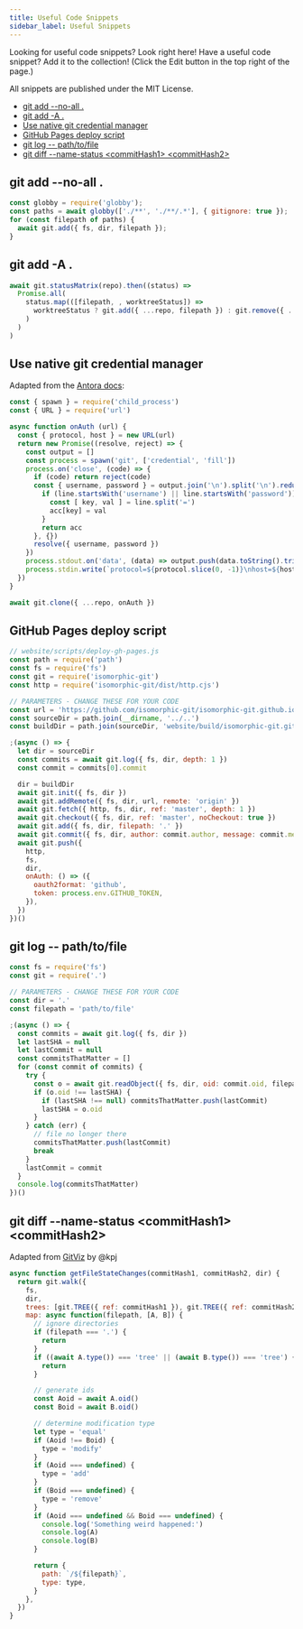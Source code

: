 ```yaml
---
title: Useful Code Snippets
sidebar_label: Useful Snippets
---
```


Looking for useful code snippets? Look right here! Have a useful code snippet? Add it to the collection! (Click the Edit button in the top right of the page.)

All snippets are published under the MIT License.

- [git add --no-all .](#git-add---no-all)
- [git add -A .](#git-add--a)
- [Use native git credential manager](#use-native-git-credential-manager)
- [GitHub Pages deploy script](#github-pages-deploy-script)
- [git log -- path/to/file](#git-log----pathtofile)
- [git diff --name-status \<commitHash1\> \<commitHash2\>](#git-diff---name-status-commithash1-commithash2)

## git add --no-all .

```js
const globby = require('globby');
const paths = await globby(['./**', './**/.*'], { gitignore: true });
for (const filepath of paths) {
  await git.add({ fs, dir, filepath });
}
```

## git add -A .

```js
await git.statusMatrix(repo).then((status) =>
  Promise.all(
    status.map(([filepath, , worktreeStatus]) =>
      worktreeStatus ? git.add({ ...repo, filepath }) : git.remove({ ...repo, filepath })
    )
  )
)
```

## Use native git credential manager

Adapted from the [Antora docs](https://gitlab.com/antora/antora/blob/master/docs/modules/playbook/pages/private-repository-auth.adoc):

```js
const { spawn } = require('child_process')
const { URL } = require('url')

async function onAuth (url) {
  const { protocol, host } = new URL(url)
  return new Promise((resolve, reject) => {
    const output = []
    const process = spawn('git', ['credential', 'fill'])
    process.on('close', (code) => {
      if (code) return reject(code)
      const { username, password } = output.join('\n').split('\n').reduce((acc, line) => {
        if (line.startsWith('username') || line.startsWith('password')) {
          const [ key, val ] = line.split('=')
          acc[key] = val
        }
        return acc
      }, {})
      resolve({ username, password })
    })
    process.stdout.on('data', (data) => output.push(data.toString().trim()))
    process.stdin.write(`protocol=${protocol.slice(0, -1)}\nhost=${host}\n\n`)
  })
}

await git.clone({ ...repo, onAuth })
```

## GitHub Pages deploy script
```js
// website/scripts/deploy-gh-pages.js
const path = require('path')
const fs = require('fs')
const git = require('isomorphic-git')
const http = require('isomorphic-git/dist/http.cjs')

// PARAMETERS - CHANGE THESE FOR YOUR CODE
const url = 'https://github.com/isomorphic-git/isomorphic-git.github.io'
const sourceDir = path.join(__dirname, '../..')
const buildDir = path.join(sourceDir, 'website/build/isomorphic-git.github.io')

;(async () => {
  let dir = sourceDir
  const commits = await git.log({ fs, dir, depth: 1 })
  const commit = commits[0].commit

  dir = buildDir
  await git.init({ fs, dir })
  await git.addRemote({ fs, dir, url, remote: 'origin' })
  await git.fetch({ http, fs, dir, ref: 'master', depth: 1 })
  await git.checkout({ fs, dir, ref: 'master', noCheckout: true })
  await git.add({ fs, dir, filepath: '.' })
  await git.commit({ fs, dir, author: commit.author, message: commit.message })
  await git.push({
    http,
    fs,
    dir,
    onAuth: () => ({
      oauth2format: 'github',
      token: process.env.GITHUB_TOKEN,
    }),
  })
})()
```

## git log -- path/to/file
```js
const fs = require('fs')
const git = require('.')

// PARAMETERS - CHANGE THESE FOR YOUR CODE
const dir = '.'
const filepath = 'path/to/file'

;(async () => {
  const commits = await git.log({ fs, dir })
  let lastSHA = null
  let lastCommit = null
  const commitsThatMatter = []
  for (const commit of commits) {
    try {
      const o = await git.readObject({ fs, dir, oid: commit.oid, filepath })
      if (o.oid !== lastSHA) {
        if (lastSHA !== null) commitsThatMatter.push(lastCommit)
        lastSHA = o.oid
      }
    } catch (err) {
      // file no longer there
      commitsThatMatter.push(lastCommit)
      break
    }
    lastCommit = commit
  }
  console.log(commitsThatMatter)
})()
```

## git diff --name-status \<commitHash1\> \<commitHash2\>
Adapted from [GitViz](https://github.com/kpj/GitViz/blob/83dfc65624f5dae41ffb9e8a97d2ee61512c1365/src/git-handler.js) by @kpj
```js
async function getFileStateChanges(commitHash1, commitHash2, dir) {
  return git.walk({
    fs,
    dir,
    trees: [git.TREE({ ref: commitHash1 }), git.TREE({ ref: commitHash2 })],
    map: async function(filepath, [A, B]) {
      // ignore directories
      if (filepath === '.') {
        return
      }
      if ((await A.type()) === 'tree' || (await B.type()) === 'tree') {
        return
      }

      // generate ids
      const Aoid = await A.oid()
      const Boid = await B.oid()

      // determine modification type
      let type = 'equal'
      if (Aoid !== Boid) {
        type = 'modify'
      }
      if (Aoid === undefined) {
        type = 'add'
      }
      if (Boid === undefined) {
        type = 'remove'
      }
      if (Aoid === undefined && Boid === undefined) {
        console.log('Something weird happened:')
        console.log(A)
        console.log(B)
      }

      return {
        path: `/${filepath}`,
        type: type,
      }
    },
  })
}
```
